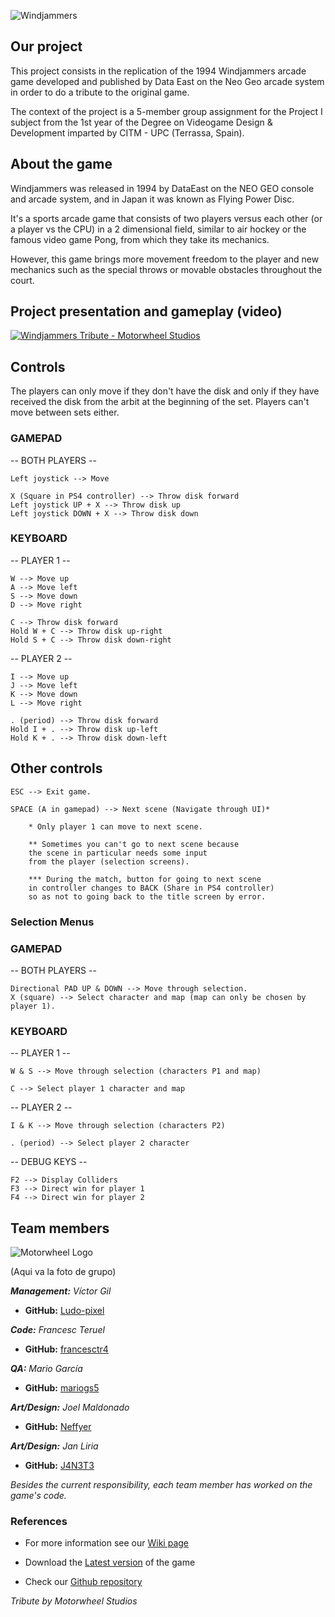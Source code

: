 ![Windjammers](https://cdn2.steamgriddb.com/file/sgdb-cdn/logo_thumb/251d52afeb09449719aa7ba0b842c755.png)
	
## Our project

This project consists in the replication of the 1994 Windjammers arcade game developed and published 
by Data East on the Neo Geo arcade system in order to do a tribute to the original game.

The context of the project is a 5-member group assignment for the Project I subject from the 1st year 
of the Degree on Videogame Design & Development imparted by CITM - UPC (Terrassa, Spain).

## About the game

Windjammers was released in 1994 by DataEast on the NEO GEO console and arcade system, and in Japan it was known as Flying Power Disc. 

It's a sports arcade game that consists of two players versus each other (or a player vs the CPU) in a 2 dimensional field, similar to air hockey or the famous video
game Pong, from which they take its mechanics. 

However, this game brings more movement freedom to the player and new mechanics such as the special throws or movable
obstacles throughout the court. 

## Project presentation and gameplay (video)

[![Windjammers Tribute - Motorwheel Studios](https://img.youtube.com/vi/uvY76CcILf0/0.jpg)](https://www.youtube.com/watch?v=uvY76CcILf0)

## Controls

The players can only move if they don't have the disk and only if they have received the disk from the arbit
at the beginning of the set. Players can't move between sets either.

### GAMEPAD ###

-- BOTH PLAYERS --

	Left joystick --> Move

	X (Square in PS4 controller) --> Throw disk forward
	Left joystick UP + X --> Throw disk up
	Left joystick DOWN + X --> Throw disk down

### KEYBOARD ###

-- PLAYER 1 --

	W --> Move up
	A --> Move left
	S --> Move down
	D --> Move right

	C --> Throw disk forward
	Hold W + C --> Throw disk up-right
	Hold S + C --> Throw disk down-right

-- PLAYER 2 --

	I --> Move up
	J --> Move left
	K --> Move down
	L --> Move right

	. (period) --> Throw disk forward
	Hold I + . --> Throw disk up-left
	Hold K + . --> Throw disk down-left

## Other controls

	ESC --> Exit game.

	SPACE (A in gamepad) --> Next scene (Navigate through UI)*

	 	* Only player 1 can move to next scene.

	 	** Sometimes you can't go to next scene because 
		the scene in particular needs some input
		from the player (selection screens).

	 	*** During the match, button for going to next scene 
		in controller changes to BACK (Share in PS4 controller) 
		so as not to going back to the title screen by error.

### Selection Menus

### GAMEPAD ###

-- BOTH PLAYERS --

	Directional PAD UP & DOWN --> Move through selection.
	X (square) --> Select character and map (map can only be chosen by player 1).

### KEYBOARD ###

-- PLAYER 1 --

	W & S --> Move through selection (characters P1 and map)

	C --> Select player 1 character and map

-- PLAYER 2 --

	I & K --> Move through selection (characters P2)

	. (period) --> Select player 2 character

-- DEBUG KEYS --

	F2 --> Display Colliders
	F3 --> Direct win for player 1
	F4 --> Direct win for player 2

## Team members

![Motorwheel Logo](https://user-images.githubusercontent.com/99948892/170458882-e7f0fb65-747d-4430-8600-3cd06dedd1dd.png)
 
(Aqui va la foto de grupo)

_**Management:** Víctor Gil_
* **GitHub:** [Ludo-pixel](https://github.com/Ludo-pixel)

_**Code:** Francesc Teruel_
* **GitHub:** [francesctr4](https://github.com/francesctr4)

_**QA:** Mario García_
* **GitHub:** [mariogs5](https://github.com/mariogs5)

_**Art/Design:** Joel Maldonado_
* **GitHub:** [Neffyer](https://github.com/Neffyer)

_**Art/Design:** Jan Liria_
* **GitHub:** [J4N3T3](https://github.com/J4N3T3)

_Besides the current responsibility, each team member has worked on the game's code._

### References
  
* For more information see our [Wiki page](https://github.com/francesctr4/Motorwheel-Studios/wiki)

* Download the [Latest version](https://github.com/francesctr4/Motorwheel-Studios/releases/download/v1.0.0/MotorwheelStudios_Windjammers_v1.0.zip) of the game

* Check our [Github repository](https://github.com/francesctr4/Motorwheel-Studios)

_Tribute by Motorwheel Studios_
